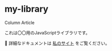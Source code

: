 # my-library
Column Article

これは〇〇用のJavaScriptライブラリです。  

📌 詳細なドキュメントは [私のサイト](https://www.google.com/) をご覧ください。
